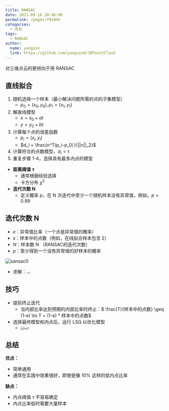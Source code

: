 ```yaml
---
title: RANSAC
date: 2021-09-16 20:46:00
permalink: /pages/f91HXk
categories: 
  - 点云
tags: 
  - RANSAC
author: 
  name: yangxin
  link: https://github.com/yangxin6/3DPointCloud
---
```


对三维点云的更倾向于用 RANSAC



## 直线拟合

1. 随机选择一个样本（最小解决问题所需的点的子集模型）
   - $p_0 = (x_0,y_0),p_1 = (x_1,y_1)$
2. 解直线模型
   - $x = x_0 + at$
   - $y = y_0 + bt$
3. 计算每个点的误差函数
   - $p_i = (x_i,y_i)$
   - $d_i = \frac{n^T(p_i-p_0）}{||n||_2}$
4. 计算符合的点数模型，$d_i < \tau$
5. 重复步骤 1-4，选择具有最多内点的模型



- **距离阈值 $\tau$**
  - 通常根据经验选择
  - 卡方分布 $\chi^2$
- **迭代次数 N**
  - 定义概率 $p$，在 N 次迭代中至少一个随机样本没有异常值，例如，$p=0.99$





## 迭代次数 N

- $e$：异常值比率（一个点是异常值的概率）
- $s$：样本中的点数（例如，在线拟合样本包含 2）
- $N$：样本数 N （RANSAC的迭代次数）
- $p$：至少得到一个没有异常值的好样本的概率

![sansac0](https://cdn.jsdelivr.net/gh/yangxin6/img-hosting@master/images/sansac0.d2rt4fbggrc.png)

- 求解：<img src="https://cdn.jsdelivr.net/gh/yangxin6/img-hosting@master/images/sac0.47l6pspim2y0.jpg" alt="sac0" style="zoom:28%;" />





## 技巧

- 提前终止迭代
  - 当内部比率达到预期的内部比率时终止：$ \frac{T}{样本中的点数} \geq (1-e) \to T = (1-e) * 样本中的点数$
- 选择最终模型和内点后，运行 LSQ 以优化模型
  - <img src="https://cdn.jsdelivr.net/gh/yangxin6/img-hosting@master/images/rac1.5f3ui5msce40.jpg" alt="rac1" style="zoom:62%;" />



## 总结

**优点：**

- 简单通用
- 通常在实践中效果很好，即使是像 10% 这样的低内点比率

**缺点：**

- 内点阈值 $\tau$ 不容易确定
- 内点比率低时需要大量样本

